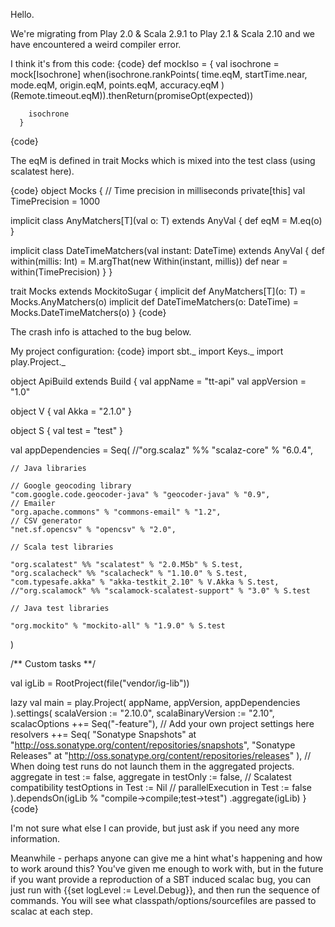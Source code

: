 Hello.

We're migrating from Play 2.0 & Scala 2.9.1 to Play 2.1 & Scala 2.10 and we have encountered a weird compiler error.

I think it's from this code:
{code}
      def mockIso = {
        val isochrone = mock[Isochrone]
        when(isochrone.rankPoints(
          time.eqM, startTime.near, mode.eqM, origin.eqM, points.eqM,
          accuracy.eqM
        )(Remote.timeout.eqM)).thenReturn(promiseOpt(expected))

        isochrone
      }
{code}

The eqM is defined in trait Mocks which is mixed into the test class (using scalatest here).

{code}
object Mocks {
  // Time precision in milliseconds
  private[this] val TimePrecision = 1000

  implicit class AnyMatchers[T](val o: T) extends AnyVal {
    def eqM = M.eq(o)
  }

  implicit class DateTimeMatchers(val instant: DateTime) extends AnyVal {
    def within(millis: Int) = M.argThat(new Within(instant, millis))
    def near = within(TimePrecision)
  }
}

trait Mocks extends MockitoSugar {
  implicit def AnyMatchers[T](o: T) = Mocks.AnyMatchers(o)
  implicit def DateTimeMatchers(o: DateTime) = Mocks.DateTimeMatchers(o)
}
{code}

The crash info is attached to the bug below. 

My project configuration:
{code}
import sbt._
import Keys._
import play.Project._

object ApiBuild extends Build {
  val appName         = "tt-api"
  val appVersion      = "1.0"

  object V {
    val Akka = "2.1.0"
  }

  object S {
    val test = "test"
  }

  val appDependencies = Seq(
    //"org.scalaz" %% "scalaz-core" % "6.0.4",
    
    // Java libraries

    // Google geocoding library
    "com.google.code.geocoder-java" % "geocoder-java" % "0.9",
    // Emailer
    "org.apache.commons" % "commons-email" % "1.2",
    // CSV generator
    "net.sf.opencsv" % "opencsv" % "2.0",

    // Scala test libraries

    "org.scalatest" %% "scalatest" % "2.0.M5b" % S.test,
    "org.scalacheck" %% "scalacheck" % "1.10.0" % S.test,
    "com.typesafe.akka" % "akka-testkit_2.10" % V.Akka % S.test,
    //"org.scalamock" %% "scalamock-scalatest-support" % "3.0" % S.test

    // Java test libraries

    "org.mockito" % "mockito-all" % "1.9.0" % S.test
  )

  /** Custom tasks **/

  val igLib = RootProject(file("vendor/ig-lib"))

  lazy val main = play.Project(
    appName, appVersion, appDependencies
  ).settings(
    scalaVersion := "2.10.0",
    scalaBinaryVersion := "2.10",
    scalacOptions ++= Seq("-feature"),
    // Add your own project settings here
    resolvers ++= Seq(
      "Sonatype Snapshots" at
        "http://oss.sonatype.org/content/repositories/snapshots",
      "Sonatype Releases" at
        "http://oss.sonatype.org/content/repositories/releases"
    ),
    // When doing test runs do not launch them in the aggregated projects.
    aggregate in test := false,
    aggregate in testOnly := false,
    // Scalatest compatibility
    testOptions in Test := Nil
//    parallelExecution in Test := false
  ).dependsOn(igLib % "compile->compile;test->test")
   .aggregate(igLib)
}
{code}

I'm not sure what else I can provide, but just ask if you need any more information.

Meanwhile - perhaps anyone can give me a hint what's happening and how to work around this?
You've given me enough to work with, but in the future if you want provide a reproduction of a SBT induced scalac bug, you can just run with {{set logLevel := Level.Debug}}, and then run the sequence of commands. You will see what classpath/options/sourcefiles are passed to scalac at each step.
